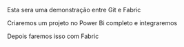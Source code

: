 Esta sera uma demonstração entre Git e Fabric

Criaremos um projeto no Power Bi completo e integraremos

Depois faremos isso com Fabric

